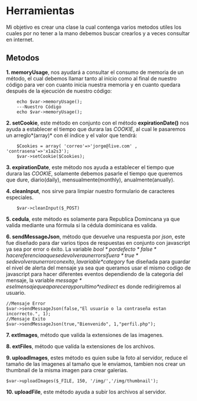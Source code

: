 # Herramientas
Mi objetivo es crear una clase la cual contenga varios metodos utiles los cuales por no tener a la mano debemos buscar crearlos y a veces consultar en internet.
## Metodos
**1. memoryUsage**,  nos ayudará a consultar el consumo de memoria de un método, el cual debemos llamar tanto al inicio como al final de nuestro código para ver con cuanto inicia nuestra memoria y en cuanto quedara después de la ejecución de nuestro código:
```
    echo $var->memoryUsage();
    ---Nuestro Código
    echo $var->memoryUsage();
```
**2. setCookie**, este método en conjunto con el método **expirationDate()** nos ayuda a establecer el tiempo que durara las *COOKIE*, al cual le pasaremos un arreglo*(array)* con él índice y el valor que tendrá:
```
	$Cookies = array( 'correo'=>'jorge@live.com' , 'contrasena'=>'x1a2s3');
	$var->setCookie($Cookies);
```
**3. expirationDate**, este método nos ayuda a establecer el tiempo que durara las *COOKIE*, solamente debemos pasarle el tiempo que queremos que dure, diario(daily), mensualmente(monthly), anualmente(anually).

**4. cleanInput**, nos sirve para limpiar nuestro formulario de caracteres especiales. 
```
	$var->cleanInput($_POST)
```

**5. cedula**, este método es solamente para Republica Domincana ya que valida mediante una fórmula si la cédula dominicana es valida.

**6. sendMessageJson**, método que devuelve una respuesta por *json*, este fue diseñado para dar varios tipos de respuestas en conjunto con javascript ya sea por error o éxito. La variable *$bool* por defecto *false* hace referencia a que se devolvera un error si fuera *true* se devolvera un error con exito, la variable *$category* fue diseñada para guardar el nivel de alerta del mensaje ya sea que queramos usar el mismo codigo de javascript para hacer diferentes eventos dependiendo de la categoria del mensaje, la variable *$message* es el mensaje que aparecera y por ultimo *$redirect* es donde redirigiremos al usuario. 
```
//Mensaje Error
$var->sendMessageJson(false,"El usuario o la contraseña estan incorrecto.", 1);
//Mensaje Exito
$var->sendMessageJson(true,"Bienvenido", 1,"perfil.php");
```

**7. extImages**, método que valída la extensiones de las imagenes.

**8. extFiles**, método que valída la extensiones de los archivos.

**9. uploadImages**, estes método es quien sube la foto al servidor, reduce el tamaño de las imagenes al tamaño que le enviamos, tambien nos crear un thumbnail de la misma imagen para crear galerias.
```
$var->uploadImages($_FILE, 150, '/img/','/img/thumbnail');
```

**10. uploadFile**, este método ayuda a subir los archivos al servidor.
